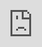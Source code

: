 ### I'm Rillary's boyfriend

|I am a student at Anezia School

|I like riding motorbikes and cars

div style="padding-top:44.000%;position:relative;"><iframe src="https://gifer.com/embed/3dtv" width="100%" height="100%" style='position:absolute;top:0;left:0;' frameBorder="0" allowFullScreen></iframe></div><p><a href="https://gifer.com">através de GIFER</a></p>
